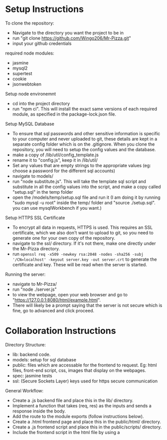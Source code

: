 # Setup Instructions

To clone the repository:
- Navigate to the directory you want the project to be in
- run "git clone https://github.com/Wingo206/Mr-Pizza.git"
- input your github credentials

required node modules:
- jasmine
- mysql2
- supertest
- cookie
- jsonwebtoken

Setup node environemnt
- cd into the project directory
- run "npm ci". This will install the exact same versions of each required module, as specified in the package-lock.json file.
<!-- - run unit tests to ensure everything is working (npm test) -->

Setup MySQL Database
- To ensure that sql passwords and other sensitive information is specific to your computer and never uploaded to git, these details are kept in a separate config folder which is on the .gitignore. When you clone the repository, you will need to setup the config values and the database.
- make a copy of /lib/util/config_template.js
- rename it to "config.js", keep it in /lib/util/
- Set any values that are empty strings to the appropriate values (eg: choose a password for the different sql accounts)
- navigate to models/
- run "node substitute.js". This will take the template sql script and substitute in all the config values into the script, and make a copy called "setup.sql" in the temp folder
- open the /models/temp/setup.sql file and run it (I am doing it by running "sudo mysql -u root" inside the temp/ folder and "source ./setup.sql". you can use mysqlWorkbench if you want.)

Setup HTTPS SSL Certificate
- To encrypt all data in requests, HTTPS is used. This requires an SSL certificate, which we also don't want to upload to git, so you need to generate one for your own copy of the repository.
- navigate to the ssl/ directory. If it's not there, make one directly under the Mr-Pizza directory.
- run ```openssl req -x509 -newkey rsa:2048 -nodes -sha256 -subj '/CN=localhost' -keyout server.key -out server.crt``` to generate the certificate and key. These will be read when the server is started.

Running the server:
- navigate to Mr-Pizza/
- run "node ./server.js"
- to view the webpage, open your web browser and go to "https://127.0.0.1:8080/html/example.html".
- There will likely be a prompt saying that the server is not secure which is fine, go to advanced and click proceed.

# Collaboration Instructions
Directory Structure:
- lib: backend code.
- models: setup for sql database
- public: files which are accessable for the frontend to request. Eg: html files, front-end script, css, images that display on the webpages.
- spec: jasmine tests
- ssl: (Secure Sockets Layer) keys used for https secure communication

General Workflow:
- Create a .js backend file and place this in the lib/ directory.
- Implement a function that takes (req, res) as the inputs and sends a response inside the body.
- Add the route to the module exports (follow instructions below).
- Create a .html frontend page and place this in the public/html/ directory.
- Create a .js frontend script and place this in the public/scripts/ directory.
- Include the frontend script in the html file by using a <script src = "..."> tag.
- Add frontend code that will send a request to your Api route using fetch when desired (eg: on load, clicking a button)
- Example workflow: exampleApi.js, example.html, examplePublicScript.js.
- Calling Apis using fetch example: customerLoginScript.js

routing:
- api routes eg: "/stores/72/delete" -> routes to a function being run
- public file routes eg: "/html/test.html" -> routes to a file in the public folder
- *anything that is put into "/public/" will be automatically given a route, relative to /Mr-Pizza/public/*

To add a route:
- Within a file in the lib/ directory:
- add the the exports the routes property, which is a list of JSON objects with the following properties:
    - method (GET, POST, etc)
    - path (eg: "/stores", "/delivery/123")
        - can be either a string (exact match), or a regex (use for when an input is added to the url, like "/delivery/123")
    - handler (async function/lambda with inputs (req, res))
    - <optional> validator (function (req) => {true/false}). If present, the server will run the validator on req before running your handler. Use your own, or one of the validators from utils/validators.js (TODO) 

Enforce Authentication:
- Wrap your handler with handleAuth to ensure that the request has a valid authorization cookie before running your handler.
    - example: authApi.js, /loggedInTest route.
- If you want to require authorization for a public/ file, then add the route of the file and the required authorization in the publicRouter.js file (See example: authProtectedExample.html).


# TODO
framework:
- validators for routes
- authentication handling with login page and JWT tokens
- sql server setup with schema and permissions
- utilities to extract parameters from the path when matched with regex
- unit testability for loading routes (low prio)
- path redirects (low prio)

# Mr Pizza
